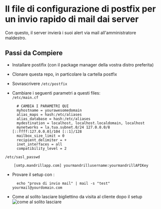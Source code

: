 # Il file di configurazione di postfix per un invio rapido di mail dai server 

Con questo, il server invierà i suoi alert via mail all'amministratore maldestro. 

## Passi da Compiere 

- Installare postifix (con il package manager della vostra distro preferita)        
- Clonare questa repo, in particolare la cartella postfix                     
- Sovrascrivere `/etc/postfix`               
- Cambiare i seguenti  parametri a questi files:                
`/etc/main.cf`                  

        # CAMBIA I PARAMETRI QUI 
        myhostname = yourawesomedomain
        alias_maps = hash:/etc/aliases
        alias_database = hash:/etc/aliases
        mydestination = localhost, localhost.localdomain, localhost
        mynetworks = la.tua.subnet.0/24 127.0.0.0/8 [::ffff:127.0.0.0]/104 [::1]/128
        mailbox_size_limit = 0
        recipient_delimiter = +
        inet_interfaces = all
        compatibility_level = 2
`/etc/sasl_passwd`          

        [smtp.mandrillapp.com] yourmandrillusername:yourmandrillAPIKey 

- Provare il setup con :        

        echo "prova di invio mail" | mail -s "test" yourmail@yourdomain.com

- Come al solito lasciare bigliettino da visita al cliente dopo il setup            
![come al solito lasciare ](http://demaitalia.s3.amazonaws.com/db.jpg)
